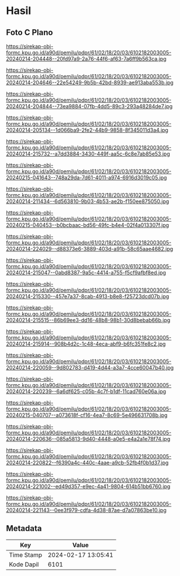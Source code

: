 # Hasil

## Foto C Plano

https://sirekap-obj-formc.kpu.go.id/a90d/pemilu/pdpr/61/02/18/20/03/6102182003005-20240214-204448--20fd97a9-2a76-44f6-af63-7a6ff9b563ca.jpg

https://sirekap-obj-formc.kpu.go.id/a90d/pemilu/pdpr/61/02/18/20/03/6102182003005-20240214-204646--22e54249-9b5b-42bd-8939-ae913aba553b.jpg

https://sirekap-obj-formc.kpu.go.id/a90d/pemilu/pdpr/61/02/18/20/03/6102182003005-20240214-204844--73ea9884-07fb-4dd5-89c3-293a48284de7.jpg

https://sirekap-obj-formc.kpu.go.id/a90d/pemilu/pdpr/61/02/18/20/03/6102182003005-20240214-205134--1d066ba9-2fe2-44b9-9858-8f345011d3a4.jpg

https://sirekap-obj-formc.kpu.go.id/a90d/pemilu/pdpr/61/02/18/20/03/6102182003005-20240214-215732--a7dd3884-3430-449f-aa5c-6c8e7ab85e53.jpg

https://sirekap-obj-formc.kpu.go.id/a90d/pemilu/pdpr/61/02/18/20/03/6102182003005-20240215-041643--748a29da-7d61-4011-a974-6916d3019c05.jpg

https://sirekap-obj-formc.kpu.go.id/a90d/pemilu/pdpr/61/02/18/20/03/6102182003005-20240214-211434--6d563810-9b03-4b53-ae2b-f150ee875050.jpg

https://sirekap-obj-formc.kpu.go.id/a90d/pemilu/pdpr/61/02/18/20/03/6102182003005-20240215-040453--b0bcbaac-bd56-49fc-b4e4-02f4a013307f.jpg

https://sirekap-obj-formc.kpu.go.id/a90d/pemilu/pdpr/61/02/18/20/03/6102182003005-20240214-224029--d88373e6-3889-403d-a91b-58c65aae4682.jpg

https://sirekap-obj-formc.kpu.go.id/a90d/pemilu/pdpr/61/02/18/20/03/6102182003005-20240214-215047--0abd8387-9a5c-4414-a755-f5cf9afbf8ed.jpg

https://sirekap-obj-formc.kpu.go.id/a90d/pemilu/pdpr/61/02/18/20/03/6102182003005-20240214-215330--457e7a37-8cab-4913-b8e8-f25723dcd07b.jpg

https://sirekap-obj-formc.kpu.go.id/a90d/pemilu/pdpr/61/02/18/20/03/6102182003005-20240214-215515--86b69ee3-dd16-48b8-98b1-30d8bebab66b.jpg

https://sirekap-obj-formc.kpu.go.id/a90d/pemilu/pdpr/61/02/18/20/03/6102182003005-20240214-215914--908b4d2c-1c48-4eca-abf9-b6fc351fe8c2.jpg

https://sirekap-obj-formc.kpu.go.id/a90d/pemilu/pdpr/61/02/18/20/03/6102182003005-20240214-220059--9d802783-d419-4d44-a3a7-4cce60047b40.jpg

https://sirekap-obj-formc.kpu.go.id/a90d/pemilu/pdpr/61/02/18/20/03/6102182003005-20240214-220239--6a6df625-c05b-4c7f-b1df-11cad760e06a.jpg

https://sirekap-obj-formc.kpu.go.id/a90d/pemilu/pdpr/61/02/18/20/03/6102182003005-20240215-040707--a073618f-cf16-4ea7-8c69-5e496631708b.jpg

https://sirekap-obj-formc.kpu.go.id/a90d/pemilu/pdpr/61/02/18/20/03/6102182003005-20240214-220636--085a5813-9d40-4448-a0e5-e4a2a1e78f74.jpg

https://sirekap-obj-formc.kpu.go.id/a90d/pemilu/pdpr/61/02/18/20/03/6102182003005-20240214-220822--f6390a4c-440c-4aae-a9cb-52fb4f0b1d37.jpg

https://sirekap-obj-formc.kpu.go.id/a90d/pemilu/pdpr/61/02/18/20/03/6102182003005-20240214-221002--ed49d357-e9ec-4a41-9804-614b51bb6760.jpg

https://sirekap-obj-formc.kpu.go.id/a90d/pemilu/pdpr/61/02/18/20/03/6102182003005-20240214-221143--0ee3f979-cdfa-4d38-87ae-d7a07863be10.jpg


## Metadata

| Key        | Value               |
| ---------- | ------------------- |
| Time Stamp | 2024-02-17 13:05:41 |
| Kode Dapil | 6101                |



